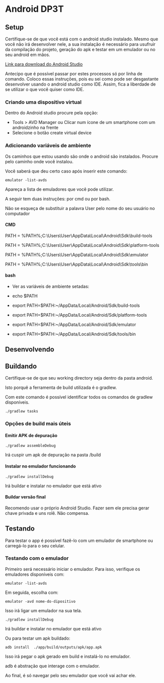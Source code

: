 # Android DP3T

## Setup

Certifique-se de que você está com o android studio instalado. Mesmo que você não irá desenvolver nele, a sua instalação é necessário para usufruir da compilação do projeto, geração do apk e testar em um emulador ou no seu android em mãos.

[Link para download do Android Studio](https://developer.android.com/studio)

Antecipo que é possível passar por estes processos só por linha de comando. Coloco essas instruções, pois eu sei como pode ser desgastante desenvolver usando o android studio como IDE. Assim, fica a liberdade de se utilizar o que você quiser como IDE.

### Criando uma dispositivo virtual

Dentro do Android studio procure pela opção:

- Tools > AVD Manager ou Clicar num ícone de um smartphone com um androidzinho na frente
- Selecione o botão create virtual device


### Adicionando variáveis de ambiente

Os caminhos que estou usando são onde o android são instalados. Procure pelo caminho onde você instalou.

Você saberá que deu certo caso após inserir este comando:

``` emulator -list-avds ```

Apareça a lista de emuladores que você pode utilizar.

A seguir tem duas instruções: por cmd ou por bash.

Não se esqueça de substituir a palavra User pelo nome do seu usuário no computador

#### CMD

PATH = %PATH%;C:\Users\User\AppData\Local\Android\Sdk\build-tools

PATH = %PATH%;C:\Users\User\AppData\Local\Android\Sdk\platform-tools

PATH = %PATH%;C:\Users\User\AppData\Local\Android\Sdk\emulator

PATH = %PATH%;C:\Users\User\AppData\Local\Android\Sdk\tools\bin

#### bash

- Ver as variáveis de ambiente setadas:
 - echo $PATH

- export PATH=$PATH:~/AppData/Local/Android/Sdk/build-tools

- export PATH=$PATH:~/AppData/Local/Android/Sdk/platform-tools

- export PATH=$PATH:~/AppData/Local/Android/Sdk/emulator

- export PATH=$PATH:~/AppData/Local/Android/Sdk/tools/bin

## Desenvolvendo


## Buildando

Certifique-se de que seu working directory seja dentro da pasta android.

Isto porquê a ferramenta de build utilizada é o gradlew.

Com este comando é possível  identificar todos os comandos de gradlew disponíveis.

``` ./gradlew tasks ```

### Opções de build mais úteis

#### Emitir APK de depuração

``` ./gradlew assembleDebug ```

Irá cuspir um apk de depuração na pasta /build

#### Instalar no emulador funcionando

``` ./gradlew installDebug ```

Irá buildar e instalar no emulador que está ativo

#### Buildar versão final

Recomendo usar o próprio Android Studio. Fazer sem ele precisa gerar chave privada e uns rolê. Não compensa.

## Testando

Para testar o app é possível fazê-lo com um emulador de smartphone ou carregá-lo para o seu celular.

### Testando com o emulador

Primeiro será necessário iniciar o emulador. Para isso, verifique os emuladores disponíveis com:

``` emulator -list-avds ```

Em seguida, escolha com:

``` emulator -avd nome-do-dipositivo ```

Isso irá ligar um emulador na sua tela. 

``` ./gradlew installDebug ```

Irá buildar e instalar no emulador que está ativo

Ou para testar um apk buildado:

``` adb install  ./app/build/outputs/apk/app.apk ```

Isso irá pegar o apk gerado em build e instalá-lo no emulador.

adb é abstração que interage com o emulador.

Ao final, é só navegar pelo seu emulador que você vai achar ele.


